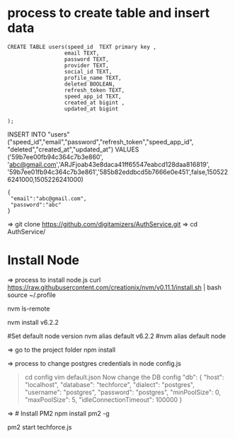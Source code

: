 
# process to create table and insert data 
    
    CREATE TABLE users(speed_id  TEXT primary key ,
                      email TEXT,
                      password TEXT,
                      provider TEXT,
                      social_id TEXT,
                      profile_name TEXT,
                      deleted BOOLEAN,
                      refresh_token TEXT,
                      speed_app_id TEXT,
                      created_at bigint ,
                      updated_at bigint

    );
   
    
  INSERT INTO "users" ("speed_id","email","password","refresh_token","speed_app_id",
  "deleted","created_at","updated_at") VALUES ('59b7ee00fb94c364c7b3e860',
  'abc@gmail.com','ARJFjoab43e8daca41ff65547eabcd128daa816819',
  '59b7ee01fb94c364c7b3e861','585b82eddbcd5b7666e0e451',false,1505226241000,1505226241000)

    {
     "email":"abc@gmail.com",
     "password":"abc"
    }
=> git clone https://github.com/digitamizers/AuthService.git
=> cd AuthService/

  # Install Node
=> process to install node.js
  curl https://raw.githubusercontent.com/creationix/nvm/v0.11.1/install.sh | bash source ~/.profile
  
  nvm ls-remote

  nvm install v6.2.2

  #Set default node version
  nvm alias default v6.2.2
  #nvm alias default node
  
    
=> go to the project folder 
   npm install
   
=> process to change postgres credentials in node config.js
   > cd config
   > vim default.json
   > Now change the DB config
   > "db": {
         "host": "localhost",
         "database": "techforce",
         "dialect": "postgres",
         "username": "postgres",
         "password": "postgres",
         "minPoolSize": 0,
         "maxPoolSize": 5,
         "idleConnectionTimeout": 100000
       }
   
=> # Install PM2
   npm install pm2 -g
   
   pm2 start techforce.js
